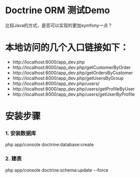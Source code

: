 # Doctrine ORM 测试Demo
比较Java的方式，是否可以实现的更加symfony一点？

# 本地访问的几个入口链接如下：
- http://localhost:8000/app_dev.php
- http://localhost:8000/app_dev.php/getCustomerByOrder
- http://localhost:8000/app_dev.php/getOrdersByCustomer
- http://localhost:8000/app_dev.php/getUsersByGroup
- http://localhost:8000/app_dev.php/users/
- http://localhost:8000/app_dev.php/users/getProfileByUser
- http://localhost:8000/app_dev.php/users/getUserByProfile

# 安装步骤
### 1. 安装数据库
php app/console doctrine:database:create

### 2. 建表
php app/console doctrine:schema:update --force
